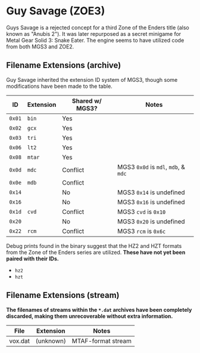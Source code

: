 
# Guy Savage (ZOE3)

Guys Savage is a rejected concept for a third Zone of the Enders title (also known as "Anubis 2"). It was later repurposed as a secret minigame for Metal Gear Solid 3: Snake Eater. The engine seems to have utilized code from both MGS3 and ZOE2.

## Filename Extensions (archive)

Guy Savage inherited the extension ID system of MGS3, though some modifications have been made to the table.

ID       | Extension | Shared w/ MGS3? | Notes
-------- | --------- | --------------- | -----
``0x01`` | ``bin``   | Yes             |
``0x02`` | ``gcx``   | Yes             |
``0x03`` | ``tri``   | Yes             |
``0x06`` | ``lt2``   | Yes             |
``0x08`` | ``mtar``  | Yes             |
``0x0d`` | ``mdc``   | Conflict        | MGS3 ``0x0d`` is ``mdl``, ``mdb``, & ``mdc``
``0x0e`` | ``mdb``   | Conflict        |
``0x14`` |           | No              | MGS3 ``0x14`` is undefined
``0x16`` |           | No              | MGS3 ``0x16`` is undefined
``0x1d`` | ``cvd``   | Conflict        | MGS3 ``cvd`` is ``0x10``
``0x20`` |           | No              | MGS3 ``0x20`` is undefined
``0x22`` | ``rcm``   | Conflict        | MGS3 ``rcm`` is ``0x6c``

Debug prints found in the binary suggest that the HZ2 and HZT formats from the Zone of the Enders series are utilized. **These have not yet been paired with their IDs.**

- ``hz2``
- ``hzt``

## Filename Extensions (stream)

**The filenames of streams within the ``*.dat`` archives have been completely discarded, making them unrecoverable without extra information.**

File    | Extension | Notes
------- | --------- | -----
vox.dat | (unknown) | MTAF-format stream
